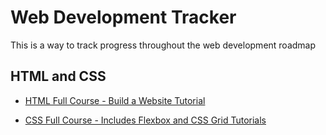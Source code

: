 # Web Development Tracker
This is a way to track progress throughout the web development roadmap

## HTML and CSS
- [HTML Full Course - Build a Website Tutorial](https://www.youtube.com/watch?v=pQN-pnXPaVg&list=PLWKjhJtqVAbnSe1qUNMG7AbPmjIG54u88&index=2)

- [CSS Full Course - Includes Flexbox and CSS Grid Tutorials](https://www.youtube.com/watch?v=ieTHC78giGQ&list=PLWKjhJtqVAbnSe1qUNMG7AbPmjIG54u88&index=3)
